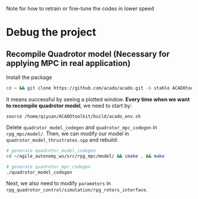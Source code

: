 Note for how to retrain or fine-tune the codes in lower speed 


# Debug the project

## Recompile Quadrotor model (Necessary for applying MPC in real application)
Install the package
```sh
cd ~ && git clone https://github.com/acado/acado.git -b stable ACADOtoolkit && cd ~/ACADOtoolkit && mkdir build && cd build && cmake .. && make && cd .. && cd examples/getting_started && ./simple_ocp
```
It means successful by seeing a plotted window. **Every time when we want to recompile quadrotor model**, we need to start by:
```
source /home/qiyuan/ACADOtoolkit/build/acado_env.sh
```
Delete `quadrotor_model_codegen` and `quadrotor_mpc_codegen` in `rpg_mpc/model/`. Then, we can modify our model in `quadrotor_model_thrustrates.cpp` and rebuild:
```sh
# generate quadrotor_model_codegen
cd ~/agile_autonomy_ws/src/rpg_mpc/model/ && cmake . && make

# generate quadrotor_mpc_codegen
./quadrotor_model_codegen
```
Next, we also need to modify `parameters` in `rpg_quadrotor_control/simulation/rpg_rotors_interface`.